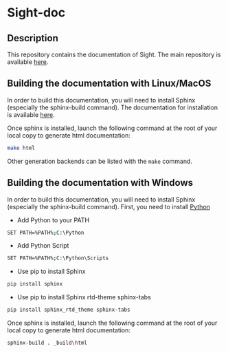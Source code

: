 # Sight-doc

## Description

This repository contains the documentation of Sight.
The main repository is available [here](https://git.ircad.fr/Sight/sight).

## Building the documentation with Linux/MacOS

In order to build this documentation, you will need to install Sphinx (especially the sphinx-build command).
The documentation for installation is available [here](http://www.sphinx-doc.org/en/stable/install.html).

Once sphinx is installed, launch the following command at the root of your local copy to generate html documentation:

```bash
make html
```

Other generation backends can be listed with the `make` command.

## Building the documentation with Windows

In order to build this documentation, you will need to install Sphinx (especially the sphinx-build command).
First, you need to install [Python](https://www.python.org/downloads/)

- Add Python to your PATH

```bash
SET PATH=%PATH%;C:\Python
```

- Add Python Script

```bash
SET PATH=%PATH%;C:\Python\Scripts
```

- Use pip to install Sphinx

```bash
pip install sphinx
```

- Use pip to install Sphinx rtd-theme sphinx-tabs

```bash
pip install sphinx_rtd_theme sphinx-tabs
```

Once sphinx is installed, launch the following command at the root of your local copy to generate html documentation:

```bash
sphinx-build . _build\html
```
